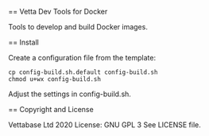 == Vetta Dev Tools for Docker

Tools to develop and build Docker images.


== Install

Create a configuration file from the template:

```
cp config-build.sh.default config-build.sh
chmod u+wx config-build.sh
```

Adjust the settings in config-build.sh.


== Copyright and License

Vettabase Ltd  2020
License: GNU GPL 3
See LICENSE file.


